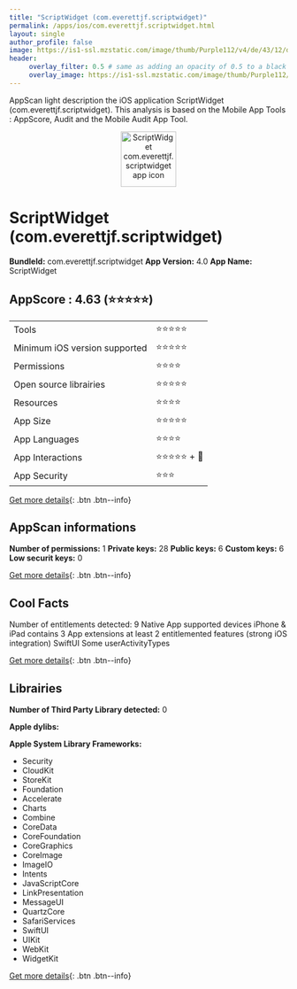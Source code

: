 ```yaml
---
title: "ScriptWidget (com.everettjf.scriptwidget)"
permalink: /apps/ios/com.everettjf.scriptwidget.html
layout: single
author_profile: false
image: https://is1-ssl.mzstatic.com/image/thumb/Purple112/v4/de/43/12/de431217-ca29-6c4b-feab-b067e09f4f9b/AppIcon-0-1x_U007emarketing-0-7-0-85-220.png/512x512bb.jpg
header: 
     overlay_filter: 0.5 # same as adding an opacity of 0.5 to a black background
     overlay_image: https://is1-ssl.mzstatic.com/image/thumb/Purple112/v4/de/43/12/de431217-ca29-6c4b-feab-b067e09f4f9b/AppIcon-0-1x_U007emarketing-0-7-0-85-220.png/512x512bb.jpg
---
```

AppScan light description the iOS application ScriptWidget (com.everettjf.scriptwidget). This analysis is based on the Mobile App Tools : AppScore, Audit and the Mobile Audit App Tool.

  
  
<div style="text-align: center;"><img src="https://is1-ssl.mzstatic.com/image/thumb/Purple112/v4/de/43/12/de431217-ca29-6c4b-feab-b067e09f4f9b/AppIcon-0-1x_U007emarketing-0-7-0-85-220.png/512x512bb.jpg" width="100" height="100" alt="ScriptWidget com.everettjf.scriptwidget app icon"></div>  
  
# ScriptWidget (com.everettjf.scriptwidget)

**BundleId:** com.everettjf.scriptwidget
**App Version:** 4.0
**App Name:** ScriptWidget


## AppScore : 4.63 (⭐️⭐️⭐️⭐️⭐️) 

<table>
<tr><td> Tools </td><td> ⭐️⭐️⭐️⭐️⭐️ </td></tr>
<tr><td> Minimum iOS version supported </td><td> ⭐️⭐️⭐️⭐️⭐️ </td></tr>
<tr><td> Permissions </td><td> ⭐️⭐️⭐️⭐️ </td></tr>
<tr><td> Open source librairies </td><td> ⭐️⭐️⭐️⭐️⭐️ </td></tr>
<tr><td> Resources </td><td> ⭐️⭐️⭐️⭐️ </td></tr>
<tr><td> App Size </td><td> ⭐️⭐️⭐️⭐️⭐️ </td></tr>
<tr><td> App Languages </td><td> ⭐️⭐️⭐️⭐️ </td></tr>
<tr><td> App Interactions </td><td> ⭐️⭐️⭐️⭐️⭐️ + 🌟 </td></tr>
<tr><td> App Security </td><td> ⭐️⭐️⭐️ </td></tr>
</table>

[Get more details](/pricing.html){: .btn .btn--info}  
  
## AppScan informations 

**Number of permissions:** 1
**Private keys:** 28
**Public keys:** 6
**Custom keys:** 6
**Low securit keys:** 0
  
[Get more details](/pricing.html){: .btn .btn--info}

## Cool Facts

Number of entitlements detected: 9
Native App
supported devices iPhone & iPad
contains 3 App extensions
at least 2 entitlemented features (strong iOS integration)
SwiftUI
Some userActivityTypes
  
[Get more details](/pricing.html){: .btn .btn--info}

## Librairies 
**Number of Third Party Library detected:** 0

**Apple dylibs:**


**Apple System Library Frameworks:**
- Security
- CloudKit
- StoreKit
- Foundation
- Accelerate
- Charts
- Combine
- CoreData
- CoreFoundation
- CoreGraphics
- CoreImage
- ImageIO
- Intents
- JavaScriptCore
- LinkPresentation
- MessageUI
- QuartzCore
- SafariServices
- SwiftUI
- UIKit
- WebKit
- WidgetKit


  
[Get more details](/pricing.html){: .btn .btn--info}

